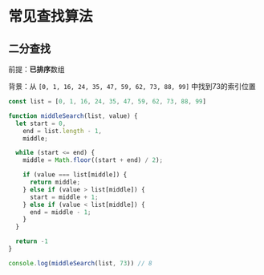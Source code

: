 # 常见查找算法

## 二分查找

前提：**已排序**数组

背景：从 `[0, 1, 16, 24, 35, 47, 59, 62, 73, 88, 99]` 中找到73的索引位置

```js
const list = [0, 1, 16, 24, 35, 47, 59, 62, 73, 88, 99]

function middleSearch(list, value) {
  let start = 0,
    end = list.length - 1,
    middle;

  while (start <= end) {
    middle = Math.floor((start + end) / 2);

    if (value === list[middle]) {
      return middle;
    } else if (value > list[middle]) {
      start = middle + 1;
    } else if (value < list[middle]) {
      end = middle - 1;
    }
  }

  return -1
}

console.log(middleSearch(list, 73)) // 8
```
